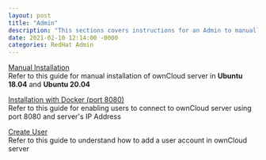 ```yaml
---
layout: post
title: "Admin"
description: "This sections covers instructions for an Admin to manually install ownCloud server, enable port 8080 for users and create a user account"
date: 2021-02-10 12:14:00 -0000
categories: RedHat Admin
---
```

[Manual Installation](/ownCloudShubha.github.io/installation/)  
Refer to this guide for manual installation of ownCloud server in **Ubuntu 18.04** and **Ubuntu 20.04**

[Installation with Docker (port 8080)](/ownCloudShubha.github.io/installationdocker/)  
Refer to this guide for enabling users to connect to ownCloud server using port 8080 and server's IP Address

[Create User](/ownCloudShubha.github.io/usercreation/)  
Refer to this guide to understand how to add a user account in ownCloud server
